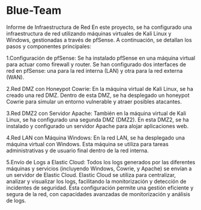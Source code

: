 # Blue-Team
Informe de Infraestructura de Red
En este proyecto, se ha configurado una infraestructura de red utilizando máquinas virtuales de Kali Linux y Windows, gestionadas a través de pfSense. A continuación, se detallan los pasos y componentes principales:

1.Configuración de pfSense:
Se ha instalado pfSense en una máquina virtual para actuar como firewall y router.
Se han configurado dos interfaces de red en pfSense: una para la red interna (LAN) y otra para la red externa (WAN).

2.Red DMZ con Honeypot Cowrie:
En la máquina virtual de Kali Linux, se ha creado una red DMZ.
Dentro de esta DMZ, se ha desplegado un honeypot Cowrie para simular un entorno vulnerable y atraer posibles atacantes.

3.Red DMZ2 con Servidor Apache:
También en la máquina virtual de Kali Linux, se ha configurado una segunda DMZ (DMZ2).
En esta DMZ2, se ha instalado y configurado un servidor Apache para alojar aplicaciones web.

4.Red LAN con Máquina Windows:
En la red LAN, se ha desplegado una máquina virtual con Windows.
Esta máquina se utiliza para tareas administrativas y de usuario final dentro de la red interna.

5.Envío de Logs a Elastic Cloud:
Todos los logs generados por las diferentes máquinas y servicios (incluyendo Windows, Cowrie, y Apache) se envían a un servidor de Elastic Cloud.
Elastic Cloud se utiliza para centralizar, analizar y visualizar los logs, facilitando la monitorización y detección de incidentes de seguridad.
Esta configuración permite una gestión eficiente y segura de la red, con capacidades avanzadas de monitorización y análisis de logs.
